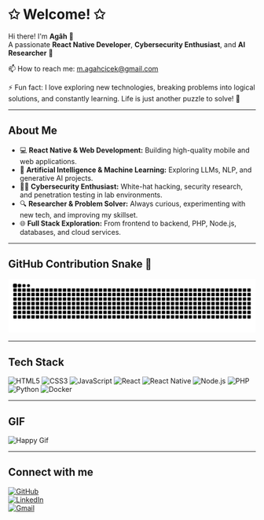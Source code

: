 # ✩ Welcome! ✩

Hi there! I'm **Agâh** 👋  
A passionate **React Native Developer**, **Cybersecurity Enthusiast**, and **AI Researcher** 🚀

📫 How to reach me: m.agahcicek@gmail.com

⚡ Fun fact: I love exploring new technologies, breaking problems into logical solutions, and constantly learning. Life is just another puzzle to solve! 🧩

---

## About Me

- 💻 **React Native & Web Development:** Building high-quality mobile and web applications.
- 🤖 **Artificial Intelligence & Machine Learning:** Exploring LLMs, NLP, and generative AI projects.
- 🕵️‍♂️ **Cybersecurity Enthusiast:** White-hat hacking, security research, and penetration testing in lab environments.
- 🔍 **Researcher & Problem Solver:** Always curious, experimenting with new tech, and improving my skillset.
- 🌐 **Full Stack Exploration:** From frontend to backend, PHP, Node.js, databases, and cloud services.

---

## GitHub Contribution Snake 🐍

![Snake animation](https://raw.githubusercontent.com/Aghefendi/Aghefendi/output/github-contribution-grid-snake.svg)

---

## Tech Stack

![HTML5](https://img.shields.io/badge/HTML5-E34F26?style=for-the-badge&logo=html5&logoColor=white)
![CSS3](https://img.shields.io/badge/CSS3-1572B6?style=for-the-badge&logo=css3&logoColor=white)
![JavaScript](https://img.shields.io/badge/JavaScript-F7DF1E?style=for-the-badge&logo=javascript&logoColor=black)
![React](https://img.shields.io/badge/React-61DAFB?style=for-the-badge&logo=react&logoColor=black)
![React Native](https://img.shields.io/badge/React%20Native-61DAFB?style=for-the-badge&logo=react&logoColor=black)
![Node.js](https://img.shields.io/badge/Node.js-339933?style=for-the-badge&logo=node.js&logoColor=white)
![PHP](https://img.shields.io/badge/PHP-777BB4?style=for-the-badge&logo=php&logoColor=white)
![Python](https://img.shields.io/badge/Python-3776AB?style=for-the-badge&logo=python&logoColor=white)
![Docker](https://img.shields.io/badge/Docker-2496ED?style=for-the-badge&logo=docker&logoColor=white)

---

## GIF

![Happy Gif](https://media.giphy.com/media/3o7aD4naX0Yz0gFWXG/giphy.gif)

---

## Connect with me

[![GitHub](https://img.shields.io/badge/GitHub-181717?style=for-the-badge&logo=github&logoColor=white)](https://github.com/Aghefendi)  
[![LinkedIn](https://img.shields.io/badge/LinkedIn-0A66C2?style=for-the-badge&logo=linkedin&logoColor=white)](https://www.linkedin.com/in/magahcicek/)  
[![Gmail](https://img.shields.io/badge/Gmail-D14836?style=for-the-badge&logo=gmail&logoColor=white)](mailto:m.agahcicek@gmail.com)

